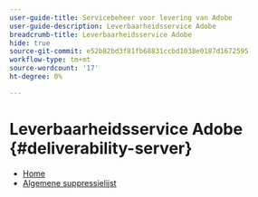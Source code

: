 ```yaml
---
user-guide-title: Servicebeheer voor levering van Adobe
user-guide-description: Leverbaarheidsservice Adobe
breadcrumb-title: Leverbaarheidsservice Adobe
hide: true
source-git-commit: e52b82bd3f81fb68831ccbd1038e0187d1672595
workflow-type: tm+mt
source-wordcount: '17'
ht-degree: 0%

---
```


# Leverbaarheidsservice Adobe {#deliverability-server}

* [Home](home.md)
* [Algemene suppressielijst](global-suppression-list.md)
